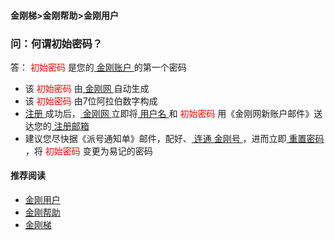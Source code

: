 #### 金刚梯>金刚帮助>金刚用户
### 问：何谓初始密码？
答：<font color="Red"> 初始密码 </font>是您的[ 金刚账户 ](https://a2zitpro.github.io/web/kkaccount)的第一个密码
- 该<font color="Red"> 初始密码 </font>由[ 金刚网 ](https://a2zitpro.github.io/web/kksitecn)自动生成
- 该<font color="Red"> 初始密码 </font>由7位阿拉伯数字构成
- [ 注册 ](https://a2zitpro.github.io/web/l2_reg)成功后，[ 金刚网 ](https://a2zitpro.github.io/web/kksitecn)立即将[ 用户名 ](https://a2zitpro.github.io/web/用户名&密码)和<font color="Red"> 初始密码 </font>用《金刚网新账户邮件》送达您的[ 注册邮箱 ](https://a2zitpro.github.io/web/注册邮箱)
- 建议您尽快据《派号通知单》邮件，配好、[ 连通 ](https://a2zitpro.github.io/web/usageofkkid)[ 金刚号 ](https://a2zitpro.github.io/web/kkid)，进而立即[ 重置密码 ](https://a2zitpro.github.io/web/重置密码)，将<font color="Red"> 初始密码 </font>变更为易记的密码



#### 推荐阅读
- [金刚用户](https://a2zitpro.github.io/web/list_kkuser)
- [金刚帮助](https://a2zitpro.github.io/web/list_helpkkvpn)
- [金刚梯](https://a2zitpro.github.io/web/dlb)
